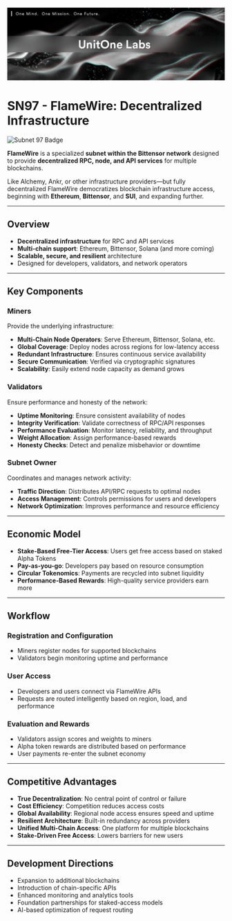 ![Flamewire Cover](./flamewire-cover.png)
# SN97 - FlameWire: Decentralized Infrastructure

![Subnet 97 Badge](https://img.shields.io/badge/Subnet-97-blue)

**FlameWire** is a specialized **subnet within the Bittensor network** designed to provide **decentralized RPC, node, and API services** for multiple blockchains.

Like Alchemy, Ankr, or other infrastructure providers—but fully decentralized FlameWire democratizes blockchain infrastructure access, beginning with **Ethereum**, **Bittensor**, and **SUI**, and expanding further.

---

## Overview

- **Decentralized infrastructure** for RPC and API services  
- **Multi-chain support**: Ethereum, Bittensor, Solana (and more coming)  
- **Scalable, secure, and resilient** architecture  
- Designed for developers, validators, and network operators

---

## Key Components

### Miners  
Provide the underlying infrastructure:

- **Multi-Chain Node Operators**: Serve Ethereum, Bittensor, Solana, etc.  
- **Global Coverage**: Deploy nodes across regions for low-latency access  
- **Redundant Infrastructure**: Ensures continuous service availability  
- **Secure Communication**: Verified via cryptographic signatures  
- **Scalability**: Easily extend node capacity as demand grows  

### Validators  
Ensure performance and honesty of the network:

- **Uptime Monitoring**: Ensure consistent availability of nodes  
- **Integrity Verification**: Validate correctness of RPC/API responses  
- **Performance Evaluation**: Monitor latency, reliability, and throughput  
- **Weight Allocation**: Assign performance-based rewards  
- **Honesty Checks**: Detect and penalize misbehavior or downtime  

### Subnet Owner  
Coordinates and manages network activity:

- **Traffic Direction**: Distributes API/RPC requests to optimal nodes  
- **Access Management**: Controls permissions for users and developers  
- **Network Optimization**: Improves performance and resource efficiency  

---

## Economic Model

- **Stake-Based Free-Tier Access**: Users get free access based on staked Alpha Tokens 
- **Pay-as-you-go**: Developers pay based on resource consumption  
- **Circular Tokenomics**: Payments are recycled into subnet liquidity  
- **Performance-Based Rewards**: High-quality service providers earn more  

---

## Workflow

### Registration and Configuration

- Miners register nodes for supported blockchains  
- Validators begin monitoring uptime and performance  

### User Access

- Developers and users connect via FlameWire APIs  
- Requests are routed intelligently based on region, load, and performance  

### Evaluation and Rewards

- Validators assign scores and weights to miners  
- Alpha token rewards are distributed based on performance  
- User payments re-enter the subnet economy  

---

## Competitive Advantages

- **True Decentralization**: No central point of control or failure  
- **Cost Efficiency**: Competition reduces access costs  
- **Global Availability**: Regional node access ensures speed and uptime  
- **Resilient Architecture**: Built-in redundancy across providers  
- **Unified Multi-Chain Access**: One platform for multiple blockchains  
- **Stake-Driven Free Access**: Lowers barriers for new users  

---

## Development Directions

- Expansion to additional blockchains  
- Introduction of chain-specific APIs  
- Enhanced monitoring and analytics tools  
- Foundation partnerships for staked-access models  
- AI-based optimization of request routing  
